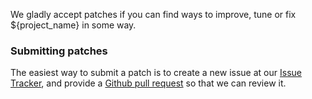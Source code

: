 We gladly accept patches if you can find ways to improve, tune or fix
${project_name} in some way.

### Submitting patches

The easiest way to submit a patch is to create a new issue at our [Issue
Tracker](${project_issue_url}), and provide a 
[Github pull request](https://docs.github.com/en/free-pro-team@latest/github/collaborating-with-issues-and-pull-requests/proposing-changes-to-your-work-with-pull-requests)
so that we can review it.
